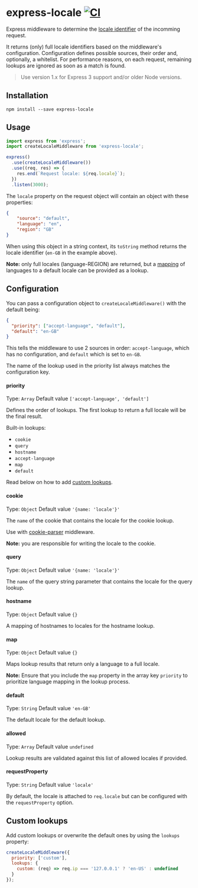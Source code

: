 express-locale [![CI](https://github.com/smhg/express-locale/actions/workflows/ci.yml/badge.svg)](https://github.com/smhg/express-locale/actions/workflows/ci.yml)
==============

Express middleware to determine the [locale identifier](https://en.wikipedia.org/wiki/Locale_(computer_software)) of the incomming request.

It returns (only) full locale identifiers based on the middleware's configuration. Configuration defines possible sources, their order and, optionally, a whitelist. For performance reasons, on each request, remaining lookups are ignored as soon as a match is found.

> Use version 1.x for Express 3 support and/or older Node versions.

## Installation
`npm install --save express-locale`

## Usage
```javascript
import express from 'express';
import createLocaleMiddleware from 'express-locale';

express()
  .use(createLocaleMiddleware())
  .use((req, res) => {
    res.end(`Request locale: ${req.locale}`);
  })
  .listen(3000);
```

The `locale` property on the request object will contain an object with these properties:
```json
{
	"source": "default",
	"language": "en",
	"region": "GB"
}
```
When using this object in a string context, its `toString` method returns the locale identifier (`en-GB` in the example above).

**Note:** only full locales (language-REGION) are returned, but a [mapping](#map) of languages to a default locale can be provided as a lookup.


## Configuration
You can pass a configuration object to `createLocaleMiddleware()` with the default being:
```json
{
  "priority": ["accept-language", "default"],
  "default": "en-GB"
}
```
This tells the middleware to use 2 sources in order: `accept-language`, which has no configuration, and `default` which is set to `en-GB`.

The name of the lookup used in the priority list always matches the configuration key.

#### priority
Type: `Array` Default value `['accept-language', 'default']`

Defines the order of lookups. The first lookup to return a full locale will be the final result.

Built-in lookups:
* `cookie`
* `query`
* `hostname`
* `accept-language`
* `map`
* `default`

Read below on how to add [custom lookups](#custom-lookups).

#### cookie
Type: `Object` Default value `'{name: 'locale'}'`

The `name` of the cookie that contains the locale for the cookie lookup.

Use with [cookie-parser](https://github.com/expressjs/cookie-parser) middleware.

**Note:** you are responsible for writing the locale to the cookie.

#### query
Type: `Object` Default value `'{name: 'locale'}'`

The `name` of the query string parameter that contains the locale for the query lookup.

#### hostname
Type: `Object` Default value `{}`

A mapping of hostnames to locales for the hostname lookup.

#### map
Type: `Object` Default value `{}`

Maps lookup results that return only a language to a full locale.

**Note:** Ensure that you include the `map` property in the array key `priority` to prioritize language mapping in the lookup process.

#### default
Type: `String` Default value `'en-GB'`

The default locale for the default lookup.

#### allowed
Type: `Array` Default value `undefined`

Lookup results are validated against this list of allowed locales if provided.

#### requestProperty
Type: `String` Default value `'locale'`

By default, the locale is attached to `req.locale` but can be configured with the `requestProperty` option.

## Custom lookups
Add custom lookups or overwrite the default ones by using the `lookups` property:
```javascript
createLocaleMiddleware({
  priority: ['custom'],
  lookups: {
    custom: (req) => req.ip === '127.0.0.1' ? 'en-US' : undefined
  }
});
```
